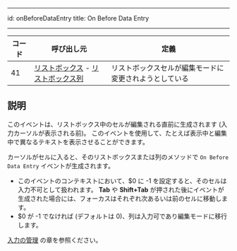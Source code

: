 - - -
id: onBeforeDataEntry title: On Before Data Entry
- - -

| コード | 呼び出し元                                                                                             | 定義                          |
| --- | ------------------------------------------------------------------------------------------------- | --------------------------- |
| 41  | [リストボックス](FormObjects/listbox_overview.md) - [リストボックス列](FormObjects/listbox_overview.md#リストボックス列) | リストボックスセルが編集モードに変更されようとしている |


## 説明

このイベントは、リストボックス中のセルが編集される直前に生成されます (入力カーソルが表示される前)。 このイベントを使用して、たとえば表示中と編集中で異なるテキストを表示させることができます。

カーソルがセルに入ると、そのリストボックスまたは列のメソッドで `On Before Data Entry` イベントが生成されます。

- このイベントのコンテキストにおいて、$0 に -1 を設定すると、そのセルは入力不可として扱われます。 **Tab** や **Shift+Tab** が押された後にイベントが生成された場合には、フォーカスはそれぞれ次あるいは前のセルに移動します。
- $0 が -1 でなければ (デフォルトは 0)、列は入力可であり編集モードに移行します。

[入力の管理](FormObjects/listbox_overview.md#入力の管理) の章を参照ください。